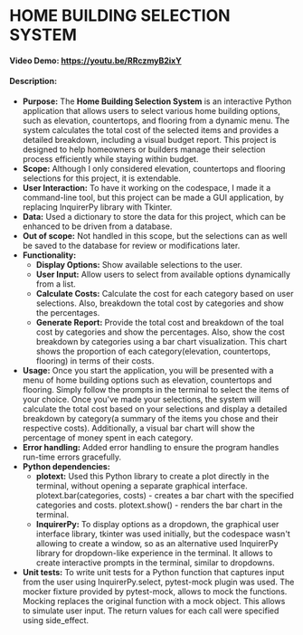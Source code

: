 # HOME BUILDING SELECTION SYSTEM
#### Video Demo:  https://youtu.be/RRczmyB2ixY
#### Description:
 - **Purpose:** The **Home Building Selection System** is an interactive Python application that allows users to select various home building options, such as
   elevation, countertops, and flooring from a dynamic menu. The system calculates the total cost of the selected items and provides a detailed breakdown, including a visual budget report. This project is designed to help homeowners or builders manage their selection process efficiently while staying within budget.
 - **Scope:** Although I only considered elevation, countertops and flooring selections for this project, it is extendable.
 - **User Interaction:** To have it working on the codespace, I made it a command-line tool, but this project can be made a GUI application, by replacing
   InquirerPy library with Tkinter.
 - **Data:** Used a dictionary to store the data for this project, which can be enhanced to be driven from a database.
 - **Out of scope:** Not handled in this scope, but the selections can as well be saved to the database for review or modifications later.
 - **Functionality:**
   - **Display Options:** Show available selections to the user.
   - **User Input:** Allow users to select from available options dynamically from a list.
   - **Calculate Costs:** Calculate the cost for each category based on user selections. Also, breakdown the total cost by categories and show the percentages.
   - **Generate Report:** Provide the total cost and breakdown of the toal cost by categories and show the percentages. Also, show the cost breakdown by
     categories using a bar chart visualization. This chart shows the proportion of each category(elevation, countertops, flooring) in terms of their costs.
 - **Usage:**
   Once you start the application, you will be presented with a menu of home building options such as elevation, countertops and flooring. Simply follow the prompts in the terminal to select the items of your choice.
   Once you've made your selections, the system will calculate the total cost based on your selections and display a detailed breakdown by category(a summary of the items you chose and their respective costs). Additionally, a visual bar chart will show the percentage of money spent in each category.
 - **Error handling:** Added error handling to ensure the program handles run-time errors gracefully.
 - **Python dependencies:**
   - **plotext:** Used this Python library to create a plot directly in the terminal, without opening a separate graphical interface.
     plotext.bar(categories, costs) - creates a bar chart with the specified categories and costs.
     plotext.show() - renders the bar chart in the terminal.
   - **InquirerPy:** To display options as a dropdown, the graphical user interface library, tkinter was used initially, but the codespace wasn't allowing to
     create a window, so as an alternative used InquirerPy library for dropdown-like experience in the terminal. It allows to create interactive prompts in the terminal, similar to dropdowns.
 - **Unit tests:** To write unit tests for a Python function that captures input from the user using InquirerPy.select, pytest-mock plugin was used. The mocker
   fixture provided by pytest-mock, allows to mock the functions. Mocking replaces the original function with a mock object. This allows to simulate user input. The return values for each call were specified using side_effect.
